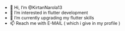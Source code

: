- 👋 Hi, I’m @KirtanNarola13
- 👀 I’m interested in flutter development
- 🌱 I’m currently upgrading my flutter skills
- 📫 Reach me with E-MAIL ( which i give in my profile )

<!---
KirtanNarola13/KirtanNarola13 is a ✨ special ✨ repository because its `README.md` (this file) appears on your GitHub profile.
You can click the Preview link to take a look at your changes.
--->

